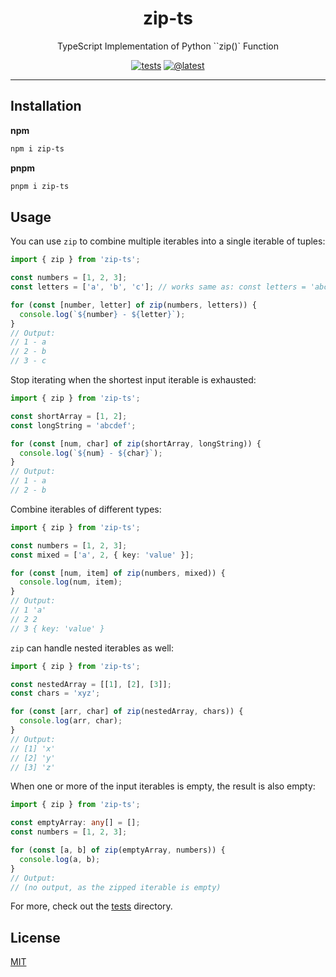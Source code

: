 <div align="center">

# zip-ts

TypeScript Implementation of Python ``zip()` Function

[![tests](https://github.com/AshGw/zip-ts/actions/workflows/test.yml/badge.svg)](https://github.com/AshGw/zip-ts/actions/workflows/test.yml)
[![@latest](https://img.shields.io/npm/v/zip-ts.svg)](https://www.npmjs.com/package/zip-ts)
<hr/>
</div>
  
## Installation 
**npm**
```bash
npm i zip-ts
```
**pnpm**
```bash
pnpm i zip-ts
```
## Usage
You can use ``zip`` to combine multiple iterables into a single iterable of tuples:
```ts
import { zip } from 'zip-ts';

const numbers = [1, 2, 3];
const letters = ['a', 'b', 'c']; // works same as: const letters = 'abc'

for (const [number, letter] of zip(numbers, letters)) {
  console.log(`${number} - ${letter}`);
}
// Output:
// 1 - a
// 2 - b
// 3 - c
```
Stop iterating when the shortest input iterable is exhausted:
```ts
import { zip } from 'zip-ts';

const shortArray = [1, 2];
const longString = 'abcdef';

for (const [num, char] of zip(shortArray, longString)) {
  console.log(`${num} - ${char}`);
}
// Output:
// 1 - a
// 2 - b
```
Combine iterables of different types:
```ts
import { zip } from 'zip-ts';

const numbers = [1, 2, 3];
const mixed = ['a', 2, { key: 'value' }];

for (const [num, item] of zip(numbers, mixed)) {
  console.log(num, item);
}
// Output:
// 1 'a'
// 2 2
// 3 { key: 'value' }
```
``zip`` can handle nested iterables as well:
```ts
import { zip } from 'zip-ts';

const nestedArray = [[1], [2], [3]];
const chars = 'xyz';

for (const [arr, char] of zip(nestedArray, chars)) {
  console.log(arr, char);
}
// Output:
// [1] 'x'
// [2] 'y'
// [3] 'z'
```
When one or more of the input iterables is empty, the result is also empty:
```ts
import { zip } from 'zip-ts';

const emptyArray: any[] = [];
const numbers = [1, 2, 3];

for (const [a, b] of zip(emptyArray, numbers)) {
  console.log(a, b);
}
// Output:
// (no output, as the zipped iterable is empty)
```
For more, check out the [tests](/tests) directory.

## License 
[MIT](https://github.com/AshGw/zip-ts/blob/main/LICENSE)